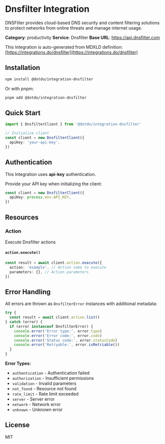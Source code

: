 # Dnsfilter Integration

DNSFilter provides cloud-based DNS security and content filtering solutions to protect networks from online threats and manage internet usage.

**Category**: productivity
**Service**: Dnsfilter
**Base URL**: https://api.dnsfilter.com

This Integration is auto-generated from MDXLD definition: [https://integrations.do/dnsfilter](https://integrations.do/dnsfilter)

## Installation

```bash
npm install @dotdo/integration-dnsfilter
```

Or with pnpm:

```bash
pnpm add @dotdo/integration-dnsfilter
```

## Quick Start

```typescript
import { DnsfilterClient } from '@dotdo/integration-dnsfilter'

// Initialize client
const client = new DnsfilterClient({
  apiKey: 'your-api-key',
})
```

## Authentication

This Integration uses **api-key** authentication.

Provide your API key when initializing the client:

```typescript
const client = new DnsfilterClient({
  apiKey: process.env.API_KEY,
})
```

## Resources

### Action

Execute Dnsfilter actions

#### `action.execute()`

```typescript
const result = await client.action.execute({
  action: 'example', // Action name to execute
  parameters: {}, // Action parameters
})
```

## Error Handling

All errors are thrown as `DnsfilterError` instances with additional metadata:

```typescript
try {
  const result = await client.action.list()
} catch (error) {
  if (error instanceof DnsfilterError) {
    console.error('Error type:', error.type)
    console.error('Error code:', error.code)
    console.error('Status code:', error.statusCode)
    console.error('Retryable:', error.isRetriable())
  }
}
```

**Error Types:**

- `authentication` - Authentication failed
- `authorization` - Insufficient permissions
- `validation` - Invalid parameters
- `not_found` - Resource not found
- `rate_limit` - Rate limit exceeded
- `server` - Server error
- `network` - Network error
- `unknown` - Unknown error

## License

MIT
